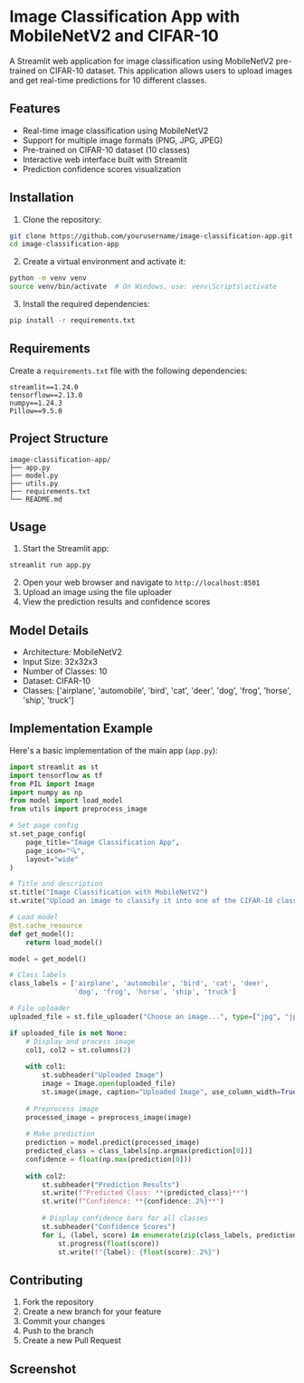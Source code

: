 # Image Classification App with MobileNetV2 and CIFAR-10

A Streamlit web application for image classification using MobileNetV2 pre-trained on CIFAR-10 dataset. This application allows users to upload images and get real-time predictions for 10 different classes.

## Features

- Real-time image classification using MobileNetV2
- Support for multiple image formats (PNG, JPG, JPEG)
- Pre-trained on CIFAR-10 dataset (10 classes)
- Interactive web interface built with Streamlit
- Prediction confidence scores visualization

## Installation

1. Clone the repository:
```bash
git clone https://github.com/yourusername/image-classification-app.git
cd image-classification-app
```

2. Create a virtual environment and activate it:
```bash
python -m venv venv
source venv/bin/activate  # On Windows, use: venv\Scripts\activate
```

3. Install the required dependencies:
```bash
pip install -r requirements.txt
```

## Requirements

Create a `requirements.txt` file with the following dependencies:
```
streamlit==1.24.0
tensorflow==2.13.0
numpy==1.24.3
Pillow==9.5.0
```

## Project Structure

```
image-classification-app/
├── app.py
├── model.py
├── utils.py
├── requirements.txt
└── README.md
```

## Usage

1. Start the Streamlit app:
```bash
streamlit run app.py
```

2. Open your web browser and navigate to `http://localhost:8501`
3. Upload an image using the file uploader
4. View the prediction results and confidence scores

## Model Details

- Architecture: MobileNetV2
- Input Size: 32x32x3
- Number of Classes: 10
- Dataset: CIFAR-10
- Classes: ['airplane', 'automobile', 'bird', 'cat', 'deer', 'dog', 'frog', 'horse', 'ship', 'truck']

## Implementation Example

Here's a basic implementation of the main app (`app.py`):

```python
import streamlit as st
import tensorflow as tf
from PIL import Image
import numpy as np
from model import load_model
from utils import preprocess_image

# Set page config
st.set_page_config(
    page_title="Image Classification App",
    page_icon="🔍",
    layout="wide"
)

# Title and description
st.title("Image Classification with MobileNetV2")
st.write("Upload an image to classify it into one of the CIFAR-10 classes")

# Load model
@st.cache_resource
def get_model():
    return load_model()

model = get_model()

# Class labels
class_labels = ['airplane', 'automobile', 'bird', 'cat', 'deer', 
                'dog', 'frog', 'horse', 'ship', 'truck']

# File uploader
uploaded_file = st.file_uploader("Choose an image...", type=["jpg", "jpeg", "png"])

if uploaded_file is not None:
    # Display and process image
    col1, col2 = st.columns(2)
    
    with col1:
        st.subheader("Uploaded Image")
        image = Image.open(uploaded_file)
        st.image(image, caption="Uploaded Image", use_column_width=True)
    
    # Preprocess image
    processed_image = preprocess_image(image)
    
    # Make prediction
    prediction = model.predict(processed_image)
    predicted_class = class_labels[np.argmax(prediction[0])]
    confidence = float(np.max(prediction[0]))
    
    with col2:
        st.subheader("Prediction Results")
        st.write(f"Predicted Class: **{predicted_class}**")
        st.write(f"Confidence: **{confidence:.2%}**")
        
        # Display confidence bars for all classes
        st.subheader("Confidence Scores")
        for i, (label, score) in enumerate(zip(class_labels, prediction[0])):
            st.progress(float(score))
            st.write(f"{label}: {float(score):.2%}")
```

## Contributing

1. Fork the repository
2. Create a new branch for your feature
3. Commit your changes
4. Push to the branch
5. Create a new Pull Request

## Screenshot


